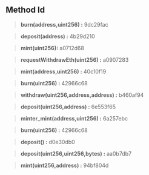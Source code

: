 ## Method Id 

>**burn(address,uint256) :** 9dc29fac

>**deposit(address) :** 4b29d210

>**mint(uint256):** a0712d68

>**requestWithdrawEth(uint256) :** a0907283

>**mint(address,uint256) :** 40c10f19

>**burn(uint256) :** 42966c68

>**withdraw(uint256,address,address) :** b460af94

> **deposit(uint256,address) :** 6e553f65

> **minter_mint(address,uint256) :** 6a257ebc

>**burn(uint256) :** 42966c68

> **deposit() :** d0e30db0 

>**deposit(uint256,uint256,bytes) :** aa0b7db7

>**mint(uint256,address) :** 94bf804d


